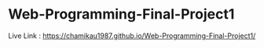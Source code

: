 # Web-Programming-Final-Project1
Live Link : https://chamikau1987.github.io/Web-Programming-Final-Project1/
